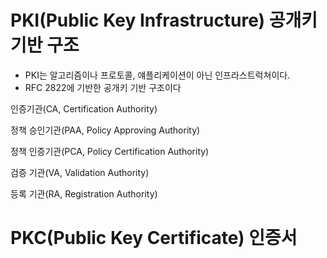 # PKI(Public Key Infrastructure) 공개키 기반 구조
* PKI는 알고리즘이나 프로토콜, 얘플리케이션이 아닌 인프라스트럭쳐이다.
* RFC 2822에 기반한 공개키 기반 구조이다

인증기관(CA, Certification Authority)

정책 승인기관(PAA, Policy Approving Authority)

정책 인증기관(PCA, Policy Certification Authority)

검증 기관(VA, Validation Authority)

등록 기관(RA, Registration Authority)

# PKC(Public Key Certificate) 인증서